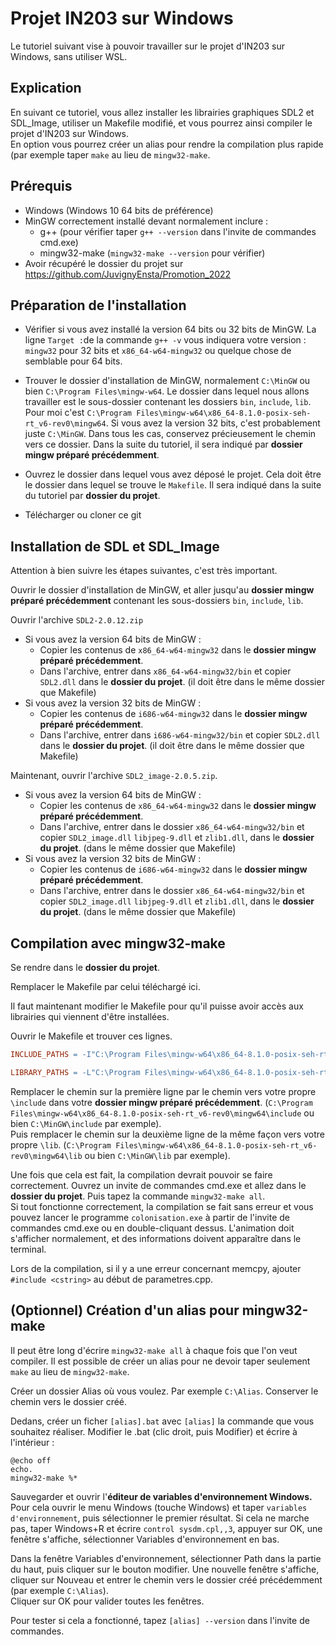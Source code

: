# Projet IN203 sur Windows

Le tutoriel suivant vise à pouvoir travailler sur le projet d'IN203 sur Windows, sans utiliser WSL.

## Explication

En suivant ce tutoriel, vous allez installer les librairies graphiques SDL2 et SDL_Image, utiliser un Makefile modifié, et vous pourrez ainsi compiler le projet d'IN203 sur Windows.\
En option vous pourrez créer un alias pour rendre la compilation plus rapide (par exemple taper `make` au lieu de `mingw32-make`.

## Prérequis

- Windows (Windows 10 64 bits de préférence)
- MinGW correctement installé devant normalement inclure :
	- g++ (pour vérifier taper `g++ --version` dans l'invite de commandes cmd.exe)
	- mingw32-make (`mingw32-make --version` pour vérifier)
- Avoir récupéré le dossier du projet sur https://github.com/JuvignyEnsta/Promotion_2022

## Préparation de l'installation
- Vérifier si vous avez installé la version 64 bits ou 32 bits de MinGW. La ligne `Target :`de la commande `g++ -v` vous indiquera votre version : `mingw32` pour 32 bits et `x86_64-w64-mingw32` ou quelque chose de semblable pour 64 bits.

- Trouver le dossier d'installation de MinGW, normalement `C:\MinGW` ou bien `C:\Program Files\mingw-w64`. Le dossier dans lequel nous allons travailler est le sous-dossier contenant les dossiers `bin`, `include`, `lib`. Pour moi c'est  `C:\Program Files\mingw-w64\x86_64-8.1.0-posix-seh-rt_v6-rev0\mingw64`. Si vous avez la version 32 bits, c'est probablement juste `C:\MinGW`. Dans tous les cas, conservez précieusement le chemin vers ce dossier. Dans la suite du tutoriel, il sera indiqué par **dossier mingw préparé précédemment**.
- Ouvrez le dossier dans lequel vous avez déposé le projet. Cela doit être le dossier dans lequel se trouve le `Makefile`. Il sera indiqué dans la suite du tutoriel par **dossier du projet**.
- Télécharger ou cloner ce git

## Installation de SDL et SDL_Image
Attention à bien suivre les étapes suivantes, c'est très important.

Ouvrir le dossier d'installation de MinGW, et aller jusqu'au **dossier mingw préparé précédemment** contenant les sous-dossiers `bin`, `include`, `lib`.

Ouvrir l'archive `SDL2-2.0.12.zip`
- Si vous avez la version 64 bits de MinGW : 
	- Copier les contenus de `x86_64-w64-mingw32` dans le **dossier mingw préparé précédemment**.
	- Dans l'archive, entrer dans `x86_64-w64-mingw32/bin` et copier `SDL2.dll` dans le **dossier du projet**. (il doit être dans le même dossier que Makefile)
- Si vous avez la version 32 bits de MinGW : 
	- Copier les contenus de `i686-w64-mingw32` dans le **dossier mingw préparé précédemment**.
	- Dans l'archive, entrer dans `i686-w64-mingw32/bin` et copier `SDL2.dll` dans le **dossier du projet**. (il doit être dans le même dossier que Makefile)


Maintenant, ouvrir l'archive `SDL2_image-2.0.5.zip`.
- Si vous avez la version 64 bits de MinGW : 
	- Copier les contenus de `x86_64-w64-mingw32` dans le **dossier mingw préparé précédemment**.
	- Dans l'archive, entrer dans le dossier `x86_64-w64-mingw32/bin` et copier `SDL2_image.dll` `libjpeg-9.dll` et `zlib1.dll`,  dans le **dossier du projet**. (dans le même dossier que Makefile)
- Si vous avez la version 32 bits de MinGW : 
	- Copier les contenus de `i686-w64-mingw32` dans le **dossier mingw préparé précédemment**.
	- Dans l'archive, entrer dans le dossier `x86_64-w64-mingw32/bin` et copier `SDL2_image.dll` `libjpeg-9.dll` et `zlib1.dll`,  dans le **dossier du projet**. (dans le même dossier que Makefile)

## Compilation avec mingw32-make

Se rendre dans le **dossier du projet**.

Remplacer le Makefile par celui téléchargé ici.

Il faut maintenant modifier le Makefile pour qu'il puisse avoir accès aux librairies qui viennent d'être installées.

Ouvrir le Makefile et trouver ces lignes.
```Makefile
INCLUDE_PATHS = -I"C:\Program Files\mingw-w64\x86_64-8.1.0-posix-seh-rt_v6-rev0\mingw64\include"

LIBRARY_PATHS = -L"C:\Program Files\mingw-w64\x86_64-8.1.0-posix-seh-rt_v6-rev0\mingw64\lib"
```

Remplacer le chemin sur la première ligne par le chemin vers votre propre `\include` dans votre **dossier mingw préparé précédemment**. (`C:\Program Files\mingw-w64\x86_64-8.1.0-posix-seh-rt_v6-rev0\mingw64\include` ou bien `C:\MinGW\include` par exemple).\
Puis remplacer le chemin sur la deuxième ligne de la même façon vers votre propre `\lib`. (`C:\Program Files\mingw-w64\x86_64-8.1.0-posix-seh-rt_v6-rev0\mingw64\lib` ou bien `C:\MinGW\lib` par exemple).

Une fois que cela est fait, la compilation devrait pouvoir se faire correctement. Ouvrez un invite de commandes cmd.exe et allez dans le **dossier du projet**. Puis tapez la commande `mingw32-make all`.\
Si tout fonctionne correctement, la compilation se fait sans erreur et vous pouvez lancer le programme `colonisation.exe` à partir de l'invite de commandes cmd.exe ou en double-cliquant dessus. L'animation doit s'afficher normalement, et des informations doivent apparaître dans le terminal.


Lors de la compilation, si il y a une erreur concernant memcpy, ajouter `#include <cstring>` au début de parametres.cpp.


## (Optionnel) Création d'un alias pour mingw32-make

Il peut être long d'écrire `mingw32-make all` à chaque fois que l'on veut compiler. Il est possible de créer un alias pour ne devoir taper seulement `make` au lieu de `mingw32-make`.

Créer un dossier Alias où vous voulez. Par exemple `C:\Alias`. Conserver le chemin vers le dossier créé.

Dedans, créer un ficher `[alias].bat` avec `[alias]` la commande que vous souhaitez réaliser.
Modifier le .bat (clic droit, puis Modifier) et écrire à l'intérieur :
```batch
@echo off
echo.
mingw32-make %*
```
Sauvegarder et ouvrir l'**éditeur de variables d'environnement Windows.**
Pour cela ouvrir le menu Windows (touche Windows) et taper `variables d'environnement`, puis sélectionner le premier résultat.
Si cela ne marche pas, taper Windows+R et écrire `control sysdm.cpl,,3`, appuyer sur OK, une fenêtre s'affiche, sélectionner Variables d'environnement en bas.

Dans la fenêtre Variables d'environnement, sélectionner Path dans la partie du haut, puis cliquer sur le bouton modifier.
Une nouvelle fenêtre s'affiche, cliquer sur Nouveau et entrer le chemin vers le dossier créé précédemment (par exemple `C:\Alias`).\
Cliquer sur OK pour valider toutes les fenêtres.

Pour tester si cela a fonctionné, tapez `[alias] --version` dans l'invite de commandes.
